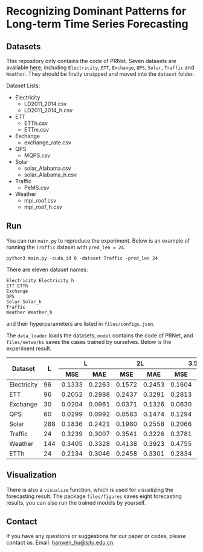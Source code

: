 # Recognizing Dominant Patterns for Long-term Time Series Forecasting

## Datasets
This repository only contains the code of PRNet. Seven datasets are available [here](https://www.kaggle.com/datasets/limpidcloud/datasets-for-multivariate-time-series-forecasting), including `Electricity`, `ETT`, `Exchange`, `QPS`, `Solar`, `Traffic` and `Weather`. They should be firstly unzipped and moved into the `dataset` folder.


Dataset Lists: 
* Electricity
  * LD2011_2014.csv
  * LD2011_2014_h.csv
* ETT
  * ETTh.csv
  * ETTm.csv
* Exchange
  * exchange_rate.csv
* QPS
  * MQPS.csv
* Solar
  * solar_Alabama.csv
  * solar_Alabama_h.csv
* Traffic
  * PeMS.csv
* Weather
  * mpi_roof.csv
  * mpi_roof_h.csv


## Run
You can run `main.py` to reproduce the experiment. Below is an example of running the `Traffic` dataset with `pred_len = 24`.
```
python3 main.py -cuda_id 0 -dataset Traffic -pred_len 24
```
There are eleven dataset names: 
```
Electricity Electricity_h
ETT ETTh
Exchange
QPS
Solar Solar_h
Traffic
Weather Weather_h
```
and their hyperparameters are listed in `files/configs.json`.

The `data_loader` loads the datasets, `model` contains the code of PRNet, and `files/networks` saves the cases trained by ourselves. 
Below is the experiment result.

<table>
<thead>
<tr>
<th rowspan="2">Dataset</th>
<th rowspan="2">L</th>
<th colspan="2">L</th>
<th colspan="2">2L</th>
<th colspan="2">3.5L</th>
<th colspan="2">7.5L</th>
</tr>
<tr>
<th>MSE</th><th>MAE</th>
<th>MSE</th><th>MAE</th>
<th>MSE</th><th>MAE</th>
<th>MSE</th><th>MAE</th>
</tr>
</thead>
<tbody>
<tr>
<td>Electricity</td><td>96</td>
<td>0.1333</td><td>0.2263</td>
<td>0.1572</td><td>0.2453</td>
<td>0.1604</td><td>0.2453</td>
<td>0.1638</td><td>0.2513</td>
</tr>
<tr>
<td>ETT</td><td>96</td>
<td>0.2052</td><td>0.2988</td>
<td>0.2437</td><td>0.3291</td>
<td>0.2813</td><td>0.3571</td>
<td>0.3366</td><td>0.3987</td>
</tr>
<tr>
<td>Exchange</td><td>30</td>
<td>0.0204</td><td>0.0961</td>
<td>0.0371</td><td>0.1326</td>
<td>0.0630</td><td>0.1765</td>
<td>0.1357</td><td>0.2635</td>
</tr>
<tr>
<td>QPS</td><td>60</td>
<td>0.0299</td><td>0.0992</td>
<td>0.0583</td><td>0.1474</td>
<td>0.1294</td><td>0.2297</td>
<td>0.3233</td><td>0.3853</td>
</tr>
<tr>
<td>Solar</td><td>288</td>
<td>0.1836</td><td>0.2421</td>
<td>0.1980</td><td>0.2558</td>
<td>0.2066</td><td>0.2594</td>
<td>0.2069</td><td>0.2557</td>
</tr>
<tr>
<td>Traffic</td><td>24</td>
<td>0.3239</td><td>0.3007</td>
<td>0.3541</td><td>0.3226</td>
<td>0.3781</td><td>0.3380</td>
<td>0.3794</td><td>0.3365</td>
</tr>
<tr>
<td>Weather</td><td>144</td>
<td>0.3405</td><td>0.3328</td>
<td>0.4138</td><td>0.3923</td>
<td>0.4755</td><td>0.4386</td>
<td>0.5455</td><td>0.4807</td>
</tr>
<tr>
<td>ETTh</td><td>24</td>
<td>0.2134</td><td>0.3046</td>
<td>0.2458</td><td>0.3301</td>
<td>0.2834</td><td>0.3576</td>
<td>0.3328</td><td>0.3969</td>
</tr>
</tbody>
</table>


## Visualization
There is also a `visualize` function, which is used for visualizing the forecasting result.
The package `files/figures` saves eight forecasting results, you can also run the trained models by yourself.

## Contact
If you have any questions or suggestions for our paper or codes, please contact us. Email: hanwen_hu@sjtu.edu.cn.

